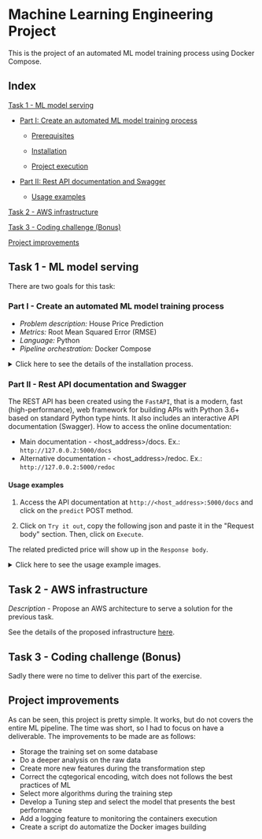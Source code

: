 # Machine Learning Engineering Project

This is the project of an automated ML model training process using Docker Compose.

## Index

 [Task 1 - ML model serving](#task-1---ml-model-serving) 

  * [Part I: Create an automated ML model training process](#part-i---create-an-automated-ml-model-training-process)

    * [Prerequisites](#prerequisites)

    * [Installation](#installation)

    * [Project execution](#project-execution)

  * [Part II: Rest API documentation and Swagger](#part-ii---rest-api-documentation-and-swagger)

    * [Usage examples](#usage-examples)

[Task 2 - AWS infrastructure](#task-2---aws-infrastructure)

[Task 3 - Coding challenge (Bonus)](#task-3---coding-challenge-bonus)

[Project improvements](#project-improvements)



## Task 1 - ML model serving
There are two goals for this task:

### Part I - Create an automated ML model training process
+ *Problem description:* House Price Prediction
+ *Metrics:* Root Mean Squared Error (RMSE)
+ *Language:* Python
+ *Pipeline orchestration:* Docker Compose


<details><summary>Click here to see the details of the installation process.</summary>
<p>

#### Prerequisites
Docker Compose must be installed on the host.

#### Installation
Download the project by cloning the Git repository: 

```https://github.com/TBSantana/ML_Automated_Pipeline.git```

#### Project execution
1. In the terminal, go to the main project's directory and execute the following code to create the Docker images:

```docker bluid -t clean_image -f clean_data/Dockerfile .```

```docker bluid -t transform_image -f transform_data/Dockerfile .```

```docker bluid -t train_image -f train_model/Dockerfile .```

```docker bluid -t predict_image -f app_prediction/Dockerfile .```

2. Finally, execute the docker comand to run the ML pipeline:

```docker-compose up```

At the end of this pipeline, the prediction service will be running in the host at this endpoint: ```http://<host_address>:5000```

</p>
</details>

### Part II - Rest API documentation and Swagger
The REST API has been created using the ```FastAPI```, that is a modern, fast (high-performance), web framework for building APIs with Python 3.6+ based on standard Python type hints. 
It also includes an interactive API documentation (Swagger). 
How to access the online documentation:
+ Main documentation - <host_address>/docs. Ex.: ```http://127.0.0.2:5000/docs```
+ Alternative documentation - <host_address>/redoc. Ex.: ```http://127.0.0.2:5000/redoc```

#### Usage examples
1. Access the API documentation at ```http://<host_address>:5000/docs``` and click on the ```predict``` POST method.

2.  Click on ```Try it out```, copy the following json and paste it in the "Request body" section. Then, click on ```Execute```.

The related predicted price will show up in the ```Response body```.

<details><summary>Click here to see the usage example images.</summary>
<p>

![prediction](/images/usage_examples1.png)

```
{
  "suburb": "Elsternwick",        # The suburb where the house is located
  "rooms": 4,                     # The number of rooms
  "typeH": "h",                   # The type of the house
  "postcode": "3185.0",           # The postal code of the house
  "address": "15 Murray St",      # The address of the house
  "buildingArea": 204.0           # The size of the house
}
```

![try it out](/images/usage_examples2.png)

![execute](/images/usage_examples4.png)

![response](/images/usage_examples3.png)

</p>
</details>

## Task 2 - AWS infrastructure
*Description* - Propose an AWS architecture to serve a solution for the previous task.

See the details of the proposed infrastructure [here](https://github.com/TBSantana/ML_Automated_Pipeline/blob/master/aws_infrastructure/Task%202%20-%20AWS%20Infrastructure%20for%20ML%20project.md).

## Task 3 - Coding challenge (Bonus)
Sadly there were no time to deliver this part of the exercise.

## Project improvements
As can be seen, this project is pretty simple. It works, but do not covers the entire ML pipeline. The time was short, so I had to focus on have a deliverable. The improvements to be made are as follows:
+ Storage the training set on some database
+ Do a deeper analysis on the raw data
+ Create more new features during the transformation step
+ Correct the cqtegorical encoding, witch does not follows the best practices of ML
+ Select more algorithms during the training step
+ Develop a Tuning step and select the model that presents the best performance
+ Add a logging feature to monitoring the containers execution
+ Create a script do automatize the Docker images building

